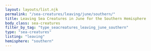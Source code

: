 ```yaml
---
layout: layouts/list.njk
permalink: "/sea-creatures/leaving/june/southern/"
title: Leaving Sea Creatures in June for the Southern Hemisphere
body_class: sea-creatures
filter_by_tag: "type_seacreatures_leaving_june_southern"
type: "sea-creatures"
listing: "leaving"
hemisphere: "southern"
---
```

